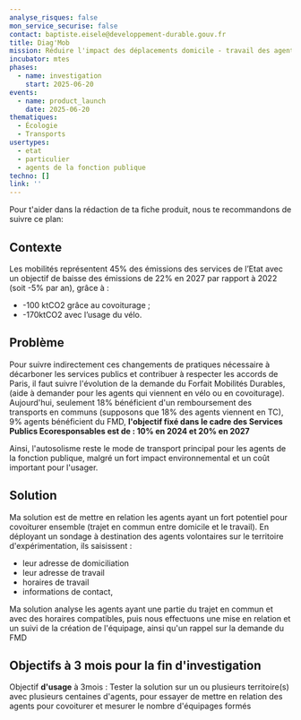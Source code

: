 ```yaml
---
analyse_risques: false
mon_service_securise: false
contact: baptiste.eisele@developpement-durable.gouv.fr
title: Diag'Mob
mission: Réduire l'impact des déplacements domicile - travail des agents publics
incubator: mtes
phases:
  - name: investigation
    start: 2025-06-20
events:
  - name: product_launch
    date: 2025-06-20
thematiques:
  - Écologie
  - Transports
usertypes:
  - etat
  - particulier
  - agents de la fonction publique
techno: []
link: ''
---
```

Pour t'aider dans la rédaction de ta fiche produit, nous te recommandons de suivre ce plan: 

## Contexte

Les mobilités représentent 45% des émissions des services de l’Etat avec un objectif de  baisse des émissions de 22% en 2027 par rapport à 2022 (soit -5% par an), grâce à :
* -100 ktCO2 grâce au covoiturage ;
* -170ktCO2 avec l’usage du vélo. 

## Problème

Pour suivre indirectement ces changements de pratiques nécessaire à décarboner les services publics et contribuer à respecter les accords de Paris,  il faut suivre l'évolution de la demande du Forfait Mobilités Durables, (aide à demander pour les agents qui viennent en vélo ou en covoiturage). 
Aujourd'hui,  seulement 18% bénéficient d'un remboursement des transports en communs (supposons que 18% des agents viennent en TC), 9% agents bénéficient du FMD, **l'objectif fixé dans le cadre des Services Publics Ecoresponsables est de : 10% en 2024 et 20% en 2027**

Ainsi, l'autosolisme reste le mode de transport principal pour les agents de la fonction publique, malgré un fort impact environnemental et un coût important pour l'usager. 

## Solution

Ma solution est de mettre en relation les agents ayant un fort potentiel pour covoiturer ensemble (trajet en commun entre domicile et le travail).
En déployant un sondage à destination des agents volontaires sur le territoire d'expérimentation, ils saisissent :
*  leur adresse de domiciliation 
* leur adresse de travail 
* horaires de travail
* informations de contact, 

Ma solution analyse les agents ayant une partie du trajet en commun et avec des horaires compatibles, puis nous effectuons une mise en relation et un suivi de la création de l'équipage, ainsi qu'un rappel sur la demande du FMD

## Objectifs à 3 mois pour la fin d'investigation

Objectif **d'usage** à 3mois : Tester la solution sur un ou plusieurs territoire(s) avec plusieurs centaines d'agents, pour essayer de mettre en relation des agents pour covoiturer et mesurer le nombre d'équipages formés


